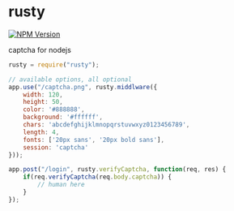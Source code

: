# rusty

[![NPM Version][npm-image]][npm-url]

captcha for nodejs

```javascript
rusty = require("rusty");

// available options, all optional
app.use("/captcha.png", rusty.middlware({
    width: 120,
    height: 50,
    color: '#888888',
    background: '#ffffff',
    chars: 'abcdefghijklmnopqrstuvwxyz0123456789',
    length: 4,
    fonts: ['20px sans', '20px bold sans'],
    session: 'captcha'
}));

app.post("/login", rusty.verifyCaptcha, function(req, res) {
    if(req.verifyCaptcha(req.body.captcha)) {
        // human here
    }
});
```

[npm-image]: https://img.shields.io/npm/v/rusty.svg?style=flat
[npm-url]: https://npmjs.org/package/rusty
